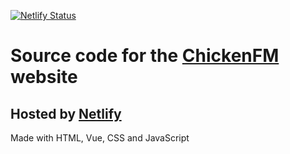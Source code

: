 [![Netlify Status](https://api.netlify.com/api/v1/badges/1e88f00a-7cfa-4aa7-8edc-00fc43e4b569/deploy-status)](https://app.netlify.com/sites/chickenfm/deploys)
# Source code for the [ChickenFM](https://chickenfm.com) website
## Hosted by [Netlify](https://netlify.com)
Made with HTML, Vue, CSS and JavaScript
